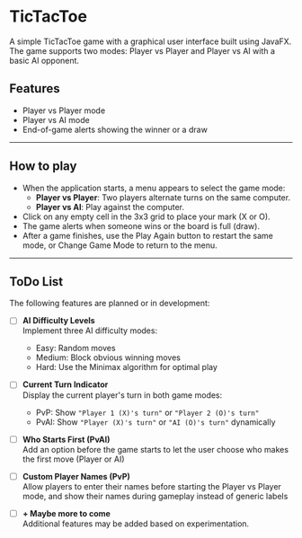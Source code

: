 # TicTacToe

A simple TicTacToe game with a graphical user interface built using JavaFX. The game supports two modes: Player vs Player and Player vs AI with a basic AI opponent.

## Features

- Player vs Player mode
- Player vs AI mode 
- End-of-game alerts showing the winner or a draw

---
## How to play
- When the application starts, a menu appears to select the game mode:
    - **Player vs Player**: Two players alternate turns on the same computer.
    - **Player vs AI**: Play against the computer.
- Click on any empty cell in the 3x3 grid to place your mark (X or O).
- The game alerts when someone wins or the board is full (draw).
- After a game finishes, use the Play Again button to restart the same mode, or Change Game Mode to return to the menu.

---


## ToDo List

The following features are planned or in development:

- [ ] **AI Difficulty Levels**  
  Implement three AI difficulty modes:
    - Easy: Random moves
    - Medium: Block obvious winning moves
    - Hard: Use the Minimax algorithm for optimal play

- [ ] **Current Turn Indicator**  
  Display the current player's turn in both game modes:
    - PvP: Show `"Player 1 (X)'s turn"` or `"Player 2 (O)'s turn"`
    - PvAI: Show `"Player (X)'s turn"` or `"AI (O)'s turn"` dynamically

- [ ] **Who Starts First (PvAI)**  
  Add an option before the game starts to let the user choose who makes the first move (Player or AI)

- [ ] **Custom Player Names (PvP)**  
  Allow players to enter their names before starting the Player vs Player mode, and show their names during gameplay instead of generic labels

- [ ] **+ Maybe more to come**  
  Additional features may be added based on  experimentation.